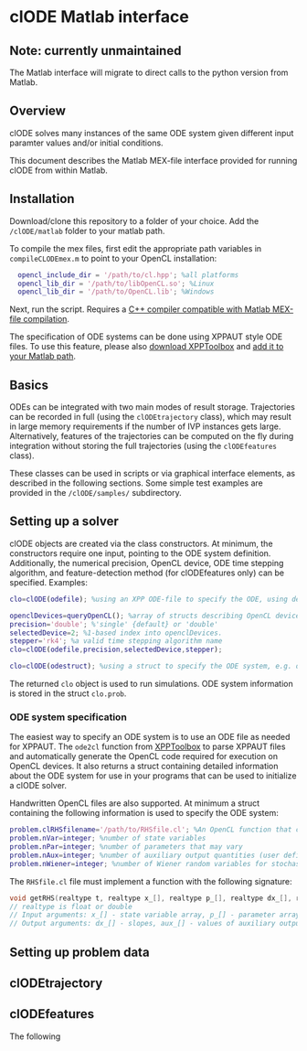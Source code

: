 # clODE Matlab interface

## Note: currently unmaintained

The Matlab interface will migrate to direct calls to the python version from Matlab.

## Overview

clODE solves many instances of the same ODE system given different input paramter values and/or initial conditions.

This document describes the Matlab MEX-file interface provided for running clODE from within Matlab.

## Installation

Download/clone this repository to a folder of your choice. Add the `/clODE/matlab` folder to your matlab path.

To compile the mex files, first edit the appropriate path variables in `compileCLODEmex.m` to point to your OpenCL installation:

``` matlab
  opencl_include_dir = '/path/to/cl.hpp'; %all platforms
  opencl_lib_dir = '/path/to/libOpenCL.so'; %Linux
  opencl_lib_dir = '/path/to/OpenCL.lib'; %Windows
```

Next, run the script. Requires a [C++ compiler compatible with Matlab MEX-file compilation](https://www.mathworks.com/support/requirements/supported-compilers.html).

The specification of ODE systems can be done using XPPAUT style ODE files. To use this feature, please also [download XPPToolbox](https://github.com/patrickfletcher/xppToolbox) and [add it to your Matlab path](https://www.mathworks.com/help/matlab/ref/addpath.html).

## Basics

ODEs can be integrated with two main modes of result storage. Trajectories can be recorded in full (using the `clODEtrajectory` class), which may result in large memory requirements if the number of IVP instances gets large. Alternatively, features of the trajectories can be computed on the fly during integration without storing the full trajectories (using the `clODEfeatures` class).

These classes can be used in scripts or via graphical interface elements, as described in the following sections. Some simple test examples are provided in the `/clODE/samples/` subdirectory.

## Setting up a solver

clODE objects are created via the class constructors. At minimum, the constructors require one input, pointing to the ODE system definition. Additionally, the numerical precision, OpenCL device, ODE time stepping algorithm, and feature-detection method (for clODEfeatures only) can be specified. Examples:

``` matlab
clo=clODE(odefile); %using an XPP ODE-file to specify the ODE, using default solver specification: precision='single', selectedDevice=1, stepper='dorpri5'.

openclDevices=queryOpenCL(); %array of structs describing OpenCL devices available
precision='double'; %'single' {default} or 'double' 
selectedDevice=2; %1-based index into openclDevices.
stepper='rk4'; %a valid time stepping algorithm name 
clo=clODE(odefile,precision,selectedDevice,stepper); 

clo=clODE(odestruct); %using a struct to specify the ODE system, e.g. output of ode2cl
```

The returned `clo` object is used to run simulations. ODE system information is stored in the struct `clo.prob`.

### ODE system specification

The easiest way to specify an ODE system is to use an ODE file as needed for XPPAUT. The `ode2cl` function from [XPPToolbox](https://github.com/patrickfletcher/xppToolbox) to parse XPPAUT files and automatically generate the OpenCL code required for execution on OpenCL devices. It also returns a struct containing detailed information about the ODE system for use in your programs that can be used to initialize a clODE solver.

Handwritten OpenCL files are also supported. At minimum a struct containing the following information is used to specify the ODE system:

``` matlab
problem.clRHSfilename='/path/to/RHSfile.cl'; %An OpenCL function that computes the system's vector field
problem.nVar=integer; %number of state variables
problem.nPar=integer; %number of parameters that may vary
problem.nAux=integer; %number of auxiliary output quantities (user defined functions of state variables)
problem.nWiener=integer; %number of Wiener random variables for stochastic simulations
```

The `RHSfile.cl` file must implement a function with the following signature:

``` c
void getRHS(realtype t, realtype x_[], realtype p_[], realtype dx_[], realtype aux_[], realtype w_[]);
// realtype is float or double
// Input arguments: x_[] - state variable array, p_[] - parameter array, w_[] - array of Wiener variable values provided by clODE if nWiener>0. 
// Output arguments: dx_[] - slopes, aux_[] - values of auxiliary output quantities
```

## Setting up problem data

## clODEtrajectory

## clODEfeatures

The following

###
